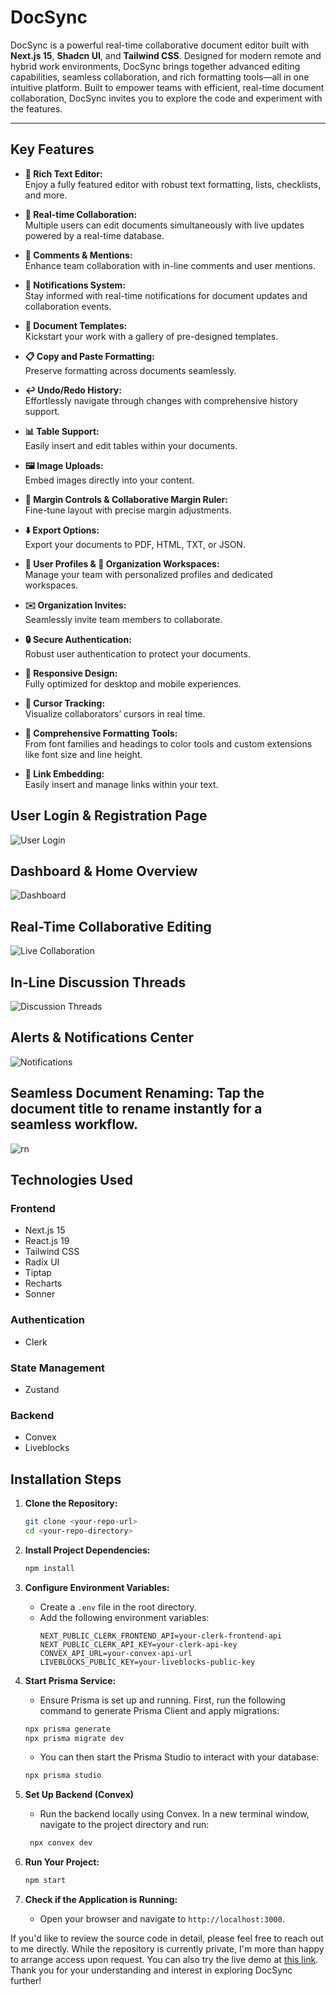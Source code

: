 # DocSync

DocSync is a powerful real-time collaborative document editor built with **Next.js 15**, **Shadcn UI**, and **Tailwind CSS**. Designed for modern remote and hybrid work environments, DocSync brings together advanced editing capabilities, seamless collaboration, and rich formatting tools—all in one intuitive platform. Built to empower teams with efficient, real-time document collaboration, DocSync invites you to explore the code and experiment with the features.

---

## Key Features

- **📝 Rich Text Editor:**  
  Enjoy a fully featured editor with robust text formatting, lists, checklists, and more.

- **🤝 Real-time Collaboration:**  
  Multiple users can edit documents simultaneously with live updates powered by a real-time database.

- **💭 Comments & Mentions:**  
  Enhance team collaboration with in-line comments and user mentions.

- **🔔 Notifications System:**  
  Stay informed with real-time notifications for document updates and collaboration events.

- **📑 Document Templates:**  
  Kickstart your work with a gallery of pre-designed templates.

- **📋 Copy and Paste Formatting:**  
  Preserve formatting across documents seamlessly.

- **↩️ Undo/Redo History:**  
  Effortlessly navigate through changes with comprehensive history support.

- **📊 Table Support:**  
  Easily insert and edit tables within your documents.

- **🖼️ Image Uploads:**  
  Embed images directly into your content.

- **📏 Margin Controls & Collaborative Margin Ruler:**  
  Fine-tune layout with precise margin adjustments.

- **⬇️ Export Options:**  
  Export your documents to PDF, HTML, TXT, or JSON.

- **👥 User Profiles & 🏢 Organization Workspaces:**  
  Manage your team with personalized profiles and dedicated workspaces.

- **✉️ Organization Invites:**  
  Seamlessly invite team members to collaborate.

- **🔒 Secure Authentication:**  
  Robust user authentication to protect your documents.

- **📱 Responsive Design:**  
  Fully optimized for desktop and mobile experiences.

- **🎯 Cursor Tracking:**  
  Visualize collaborators’ cursors in real time.

- **🎨 Comprehensive Formatting Tools:**  
  From font families and headings to color tools and custom extensions like font size and line height.

- **🔗 Link Embedding:**  
  Easily insert and manage links within your text.

## User Login & Registration Page

![User Login](https://github.com/user-attachments/assets/4acecbd8-97a0-4c1c-8006-c95a1ccd3447)

## Dashboard & Home Overview

![Dashboard](https://github.com/user-attachments/assets/52698da8-23d5-4503-a2f6-b5640e8187f1)

## Real-Time Collaborative Editing

![Live Collaboration](https://github.com/user-attachments/assets/cc548738-7688-4fc7-845d-dc43c870a373)

## In-Line Discussion Threads

![Discussion Threads](https://github.com/user-attachments/assets/da209f52-a08c-4fc4-a9b0-76926794b26f)

## Alerts & Notifications Center

![Notifications](https://github.com/user-attachments/assets/3014e55b-c3b3-4f41-a36a-8e413db6d0f4)

## Seamless Document Renaming: Tap the document title to rename instantly for a seamless workflow.

![rn]((home)/rnn.gif)


## Technologies Used

### Frontend
- Next.js 15
- React.js 19
- Tailwind CSS
- Radix UI
- Tiptap
- Recharts
- Sonner

### Authentication
- Clerk

### State Management
- Zustand

### Backend
- Convex
- Liveblocks
  
## Installation Steps

1. **Clone the Repository:**
    ```bash
    git clone <your-repo-url>
    cd <your-repo-directory>
    ```

2. **Install Project Dependencies:**
    ```bash
    npm install
    ```
   
3. **Configure Environment Variables:**
    - Create a `.env` file in the root directory.
    - Add the following environment variables:
        ```dotenv
       NEXT_PUBLIC_CLERK_FRONTEND_API=your-clerk-frontend-api
       NEXT_PUBLIC_CLERK_API_KEY=your-clerk-api-key
       CONVEX_API_URL=your-convex-api-url
       LIVEBLOCKS_PUBLIC_KEY=your-liveblocks-public-key
        ```

4. **Start Prisma Service:**
   - Ensure Prisma is set up and running. First, run the following command to generate Prisma Client and apply migrations:
   ```bash
   npx prisma generate
   npx prisma migrate dev
   ```
   - You can then start the Prisma Studio to interact with your database:
   ```bash
   npx prisma studio
   ```

5. **Set Up Backend (Convex)**
   - Run the backend locally using Convex. In a new terminal window, navigate to the project directory and run:
   ```bash
    npx convex dev
    ```

6. **Run Your Project:**
    ```bash
    npm start
    ```
    
8. **Check if the Application is Running:**
    - Open your browser and navigate to `http://localhost:3000`.


If you'd like to review the source code in detail, please feel free to reach out to me directly. While the repository is currently private, I'm more than happy to arrange access upon request. You can also try the live demo at [this link](https://doc-sync-red.vercel.app/). Thank you for your understanding and interest in exploring DocSync further!  

